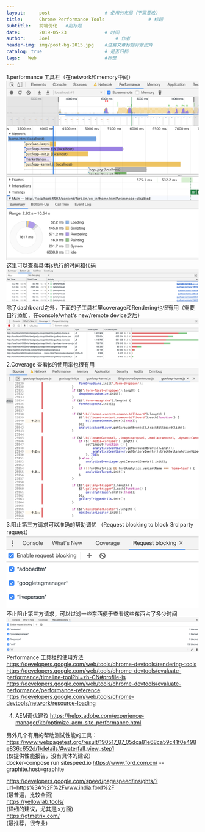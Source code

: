 ```yaml
---
layout:     post   				    # 使用的布局（不需要改）
title:      Chrome Performance Tools				# 标题 
subtitle:   前端优化   #副标题
date:       2019-05-23 				# 时间
author:     Joel 						# 作者
header-img: img/post-bg-2015.jpg 	#这篇文章标题背景图片
catalog: true 						# 是否归档
tags:	Web							#标签
---
```

1.performance 工具栏（在network和memory中间）<br>
<img src="https://github.com/JoelPub/joelpub.github.io/blob/master/img/blog/Screen Shot 2019-05-29 at 3.20.11 PM.png?raw=true" alt="image"><br>
这里可以查看具体js执行的时间和代码<br>
<img src="https://github.com/JoelPub/joelpub.github.io/blob/master/img/blog/Screen Shot 2019-05-29 at 3.49.29 PM.png?raw=true" alt="image"><br>
除了dashboard之外，下面的子工具栏里coverage和Rendering也很有用（需要自行添加，在console/what's new/remote device之后）<br>
<img src="https://github.com/JoelPub/joelpub.github.io/blob/master/img/blog/Screen Shot 2019-05-29 at 3.21.24 PM.png?raw=true" alt="image"><br>
2.Coverage 查看js的使用率也很有用<br>
<img src="https://github.com/JoelPub/joelpub.github.io/blob/master/img/blog/Screen Shot 2019-05-29 at 3.46.02 PM.png?raw=true" alt="image"><br>
3.阻止第三方请求可以准确的帮助调优 （Request blocking to block 3rd party request）<br>
<img src="https://github.com/JoelPub/joelpub.github.io/blob/master/img/blog/Screen Shot 2019-05-29 at 3.13.55 PM.png?raw=true" alt="image"><br>
不止阻止第三方请求，可以过滤一些东西便于查看这些东西占了多少时间<br>
<img src="https://github.com/JoelPub/joelpub.github.io/blob/master/img/blog/Screen Shot 2019-05-29 at 3.46.46 PM.png?raw=true" alt="image"><br>
Performance 工具栏的使用方法
https://developers.google.com/web/tools/chrome-devtools/rendering-tools
https://developers.google.com/web/tools/chrome-devtools/evaluate-performance/timeline-tool?hl=zh-CN#profile-js
https://developers.google.com/web/tools/chrome-devtools/evaluate-performance/performance-reference
https://developers.google.com/web/tools/chrome-devtools/network/resource-loading

4. AEM调优建议
https://helpx.adobe.com/experience-manager/kb/optimize-aem-site-performance.html


另外几个有用的帮助测试性能的工具：  
https://www.webpagetest.org/result/190517_87_05dca81e68ca59c41f0e498e836c652d/1/details/#waterfall_view_step1  
(仅提供性能报告，没有具体的建议）  
docker-compose run sitespeed.io https://www.ford.com.cn/ --graphite.host=graphite  

https://developers.google.com/speed/pagespeed/insights/?url=https%3A%2F%2Fwww.india.ford%2F  
(最普遍，比较全面)  
https://yellowlab.tools/  
(详细的建议，尤其是js方面)  
https://gtmetrix.com/  
(最推荐，很专业)  
